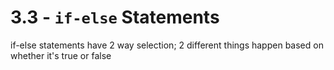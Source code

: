 # 3.3 - `if-else` Statements
if-else statements have 2 way selection; 2 different things happen based on whether it's true or false